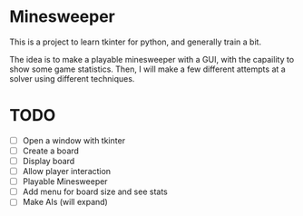 # Minesweeper

This is a project to learn tkinter for python, and generally train a bit.

The idea is to make a playable minesweeper with a GUI, with the capaility to show some game statistics. Then, I will make a few different attempts at a solver using different techniques.

# TODO

- [ ] Open a window with tkinter
- [ ] Create a board
- [ ] Display board
- [ ] Allow player interaction
- [ ] Playable Minesweeper
- [ ] Add menu for board size and see stats
- [ ] Make AIs (will expand)
